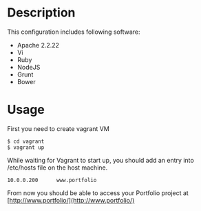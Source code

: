 # Description
This configuration includes following software:

* Apache 2.2.22
* Vi
* Ruby
* NodeJS
* Grunt
* Bower

# Usage

First you need to create vagrant VM

```
$ cd vagrant
$ vagrant up
```

While waiting for Vagrant to start up, you should add an entry into /etc/hosts file on the host machine.

```
10.0.0.200      www.portfolio
```

From now you should be able to access your Portfolio project at [http://www.portfolio/](http://www.portfolio/)
